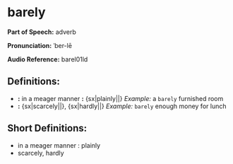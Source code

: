 # barely

**Part of Speech:** adverb

**Pronunciation:** ˈber-lē

**Audio Reference:** barel01ld

## Definitions:
- **:** in a meager manner **:** {sx|plainly||} 
  *Example:* a `barely` furnished room
- **:** {sx|scarcely||}, {sx|hardly||} 
  *Example:* `barely` enough money for lunch

## Short Definitions:
- in a meager manner : plainly
- scarcely, hardly
